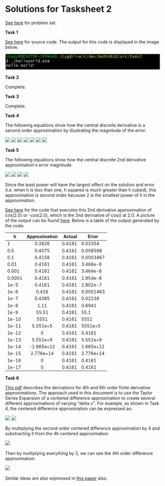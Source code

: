 # Solutions for Tasksheet 2 
[See here](https://github.com/jvkoebbe/math4610/blob/master/tasksheets/tasksheet_02/pdf/tasksheet_02.pdf) for problem set.

**Task 1**

[See here](https://github.com/chazcornwall/math4610/blob/master/src/task2/helloworld.cpp) for source code. The output for this code is displayed in the image below.

![](https://github.com/chazcornwall/math4610/blob/master/src/task2/Capture.JPG)

**Task 2**

Complete.

**Task 3**

Complete.

**Task 4**

The following equations show how the central discrete derivative is a second order approximation by illustrating the magnitude of the error.

<img src="https://render.githubusercontent.com/render/math?math=f^{'}(a) \approx \frac{f(a%2Bh) - f(a-h)}{2h}">

<img src="https://render.githubusercontent.com/render/math?math=f(a%2Bh) = \sum_{n=0}^{\infty}\frac{f^{(n)}(a)}{n!}(a%2Bh-a)^{n} \approx f(a) %2B f^{'}(a)h %2B \frac{1}{2}f^{''}(a)h^{2}  %2B \frac{1}{6}f^{'''}(a)h^{3} %2B ...">

<img src="https://render.githubusercontent.com/render/math?math=f(a-h) = \sum_{n=0}^{\infty}\frac{f^{(n)}(a)}{n!}(a-h-a)^{n} \approx f(a) - f^{'}(a)h %2B \frac{1}{2}f^{''}(a)h^{2}  - \frac{1}{6}f^{'''}(a)h^{3} %2B ...">

<img src="https://render.githubusercontent.com/render/math?math=f(a%2Bh) - f(a-h) = 2f^{'}(a)h %2B \frac{1}{3}f^{'''}(a)h^{3} %2B ...">

<img src="https://render.githubusercontent.com/render/math?math=\frac{f(a%2Bh) - f(a-h)}{2h} = f^{'}(a) %2B \frac{1}{6}f^{'''}(a)h^{2} %2B ...">

<img src="https://render.githubusercontent.com/render/math?math=|e| = f^{'}(a) -  \frac{f(a%2Bh) - f(a-h)}{2h}">

<img src="https://render.githubusercontent.com/render/math?math=|e| = \frac{1}{6}f^{'''}(\xi)h^{2} \leq Ch^{2}">

**Task 5**

The following equations show how the central discrete 2nd derivative approximation's error magnitude.

<img src="https://render.githubusercontent.com/render/math?math=f^{''}(a) \approx \frac{f(a%2Bh) - 2f(a) %2B f(a-h)}{h^{2}}">

<img src="https://render.githubusercontent.com/render/math?math=f^{''}(a) \approx f^{''}(a) %2B \frac{1}{12}f^{(4)}(a)h^{2} %2B \frac{1}{360}f^{(6)}(a)h^{4} %2B ...">

<img src="https://render.githubusercontent.com/render/math?math=|e| = f^{''}(a) -  [f^{''}(a) %2B \frac{1}{12}f^{(4)}(a)h^{2} %2B \frac{1}{360}f^{(6)}(a)h^{4} %2B ...]">

<img src="https://render.githubusercontent.com/render/math?math=|e| = \frac{1}{12}f^{(4)}(\xi)h^{2} \leq Ch^{2}">

Since the least power will have the largest effect on the solution and error (i.e. when h is less than one, h squared is much greater than h cubed), this approximation is second order because 2 is the smallest power of h in the approximation. 

[See here](https://github.com/chazcornwall/math4610/blob/master/src/task2/derivativeapprox.cpp) for the code that executes this 2nd derivative approximation of cos(2.0) or -cos(2.0), which is the 2nd derivative of cos() at 2.0. A picture of the output can be found [here](https://github.com/chazcornwall/math4610/blob/master/images/task2.JPG). Below is a table of the output generated by the code:

| h        | Approximation           | Actual  | Error |
| ------------- |:-------------:| -----:|------------|
| 1    | 0.3826 | 0.4161| 0.03354 |
| 0.5     | 0.4075      |   0.4161 | 0.008598 |
| 0.1 | 0.4158      |    0.4161| 0.0003467 |
| 0.01 | 0.4161      |    0.4161| 3.468e-6 |
| 0.001 | 0.4161      |    0.4161| 3.464e-8 |
| 0.0001 | 0.4161      |    0.4161| 1.954e-8 |
| 1e-5 | 0.4161      |    0.4161| 2.802e-7 |
| 1e-6 | 0.416      |    0.4161| 0.0001463 |
| 1e-7 | 0.4385     |    0.4161| 0.02239 |
| 1e-8 | 1.11     |    0.4161| 0.6941 |
| 1e-9 | 55.51     |    0.4161| 55.1 |
| 1e-10 | 5551     |    0.4161| 5551 |
| 1e-11 | 5.551e+5     |    0.4161| 5551e+5 |
| 1e-12 | 0    |    0.4161| 0.4161 |
| 1e-13 | 5.551e+9   |    0.4161| 5.551e+9 |
| 1e-14 | -1.665e+12  |    0.4161| 1.665e+12 |
| 1e-15 | 2.776e+14 |    0.4161| 2.776e+14 |
| 1e-16 | 0 |    0.4161| 0.4161 |
| 1e-17 | 0 |    0.4161| 0.4161 |


**Task 6**

[This pdf](https://www.weatherclasses.com/uploads/1/3/1/3/131359169/lectfinitedifference.pdf) describes the derivations for 4th and 6th order finite derivative approximations. The approach used in this document is to use the Taylor Series Expansion of a centered difference approximation to create several different approximations of varying "delta x". For example, as shown in Task 4, the centered difference approximation can be expressed as:

<img src="https://render.githubusercontent.com/render/math?math=\frac{f(a%2Bh) - f(a-h)}{2h} = f^{'}(a) %2B \frac{1}{3!}f^{'''}(a)h^{2} %2B \frac{1}{5!}f^{(5)}(a)h^{4} %2B ...">

<img src="https://render.githubusercontent.com/render/math?math=\frac{f(a%2B2h) - f(a-2h)}{4h} = f^{'}(a) %2B \frac{1}{3!}f^{'''}(a)(2h)^{2} %2B \frac{1}{5!}f^{(5)}(a)(2h)^{4} %2B...">

By multiplying the second order centered difference approximation by 4 and substracting it from the 4h centered approximation

<img src="https://render.githubusercontent.com/render/math?math=\frac{8[f(a%2Bh) - f(a-h)] - [f(a%2B2h) - f(a-2h)]}{4h} = 3f^{'}(a) - \frac{1}{5!}f^{(5)}(a)12(h)^{4} - ...">

Then by multiplying everything by 3, we can see the 4th order difference approximation:

<img src="https://render.githubusercontent.com/render/math?math=\frac{8[f(a%2Bh) - f(a-h)] - [f(a%2B2h) - f(a-2h)]}{12h} = f^{'}(a) - \frac{1}{5!}f^{(5)}(a)4(h)^{4} - ...">

Similar ideas are also expressed in [this paper](https://www.dam.brown.edu/people/alcyew/handouts/numdiff.pdf) also.


